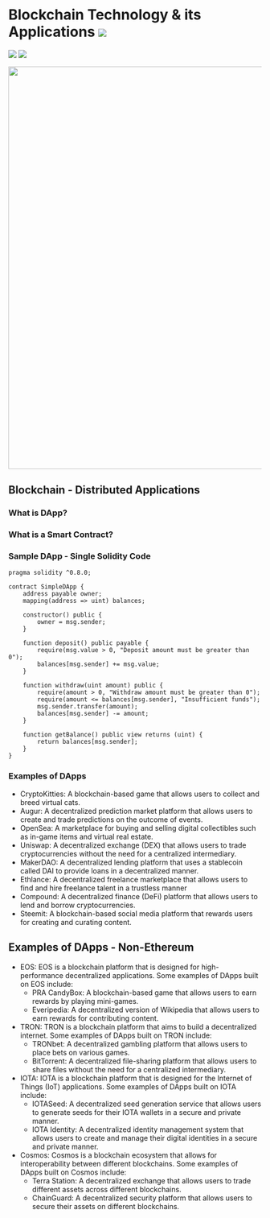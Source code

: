 # Blockchain Technology & its Applications ![](https://img.shields.io/badge/-Live-Green)
![](https://img.shields.io/badge/College-St._Joseph's_College_Of_Engineering_and_Technology-blue) ![](https://img.shields.io/badge/Location-Palai,_Kottayam,_Kerala-blue)

<p align="center">

 <img src="https://ramagururadhakrishnan.github.io/images/2023_Jan_FDP_St_Joseph_Palai_Blockchain_Applications_DApp.jpg" width="800">
</p>


## Blockchain - Distributed Applications

### What is DApp? 


### What is a Smart Contract?


### Sample DApp - Single Solidity Code

```
pragma solidity ^0.8.0;

contract SimpleDApp {
    address payable owner;
    mapping(address => uint) balances;

    constructor() public {
        owner = msg.sender;
    }

    function deposit() public payable {
        require(msg.value > 0, "Deposit amount must be greater than 0");
        balances[msg.sender] += msg.value;
    }

    function withdraw(uint amount) public {
        require(amount > 0, "Withdraw amount must be greater than 0");
        require(amount <= balances[msg.sender], "Insufficient funds");
        msg.sender.transfer(amount);
        balances[msg.sender] -= amount;
    }

    function getBalance() public view returns (uint) {
        return balances[msg.sender];
    }
}

```

### Examples of DApps 

- CryptoKitties: A blockchain-based game that allows users to collect and breed virtual cats.
- Augur: A decentralized prediction market platform that allows users to create and trade predictions on the outcome of events.
- OpenSea: A marketplace for buying and selling digital collectibles such as in-game items and virtual real estate.
- Uniswap: A decentralized exchange (DEX) that allows users to trade cryptocurrencies without the need for a centralized intermediary.
- MakerDAO: A decentralized lending platform that uses a stablecoin called DAI to provide loans in a decentralized manner.
- Ethlance: A decentralized freelance marketplace that allows users to find and hire freelance talent in a trustless manner
- Compound: A decentralized finance (DeFi) platform that allows users to lend and borrow cryptocurrencies.
- Steemit: A blockchain-based social media platform that rewards users for creating and curating content.

## Examples of DApps - Non-Ethereum

- EOS: EOS is a blockchain platform that is designed for high-performance decentralized applications. Some examples of DApps built on EOS include:
  - PRA CandyBox: A blockchain-based game that allows users to earn rewards by playing mini-games.
  - Everipedia: A decentralized version of Wikipedia that allows users to earn rewards for contributing content.
- TRON: TRON is a blockchain platform that aims to build a decentralized internet. Some examples of DApps built on TRON include:
  - TRONbet: A decentralized gambling platform that allows users to place bets on various games.
  - BitTorrent: A decentralized file-sharing platform that allows users to share files without the need for a centralized intermediary.
- IOTA: IOTA is a blockchain platform that is designed for the Internet of Things (IoT) applications. Some examples of DApps built on IOTA include:
  - IOTASeed: A decentralized seed generation service that allows users to generate seeds for their IOTA wallets in a secure and private manner.
  - IOTA Identity: A decentralized identity management system that allows users to create and manage their digital identities in a secure and private manner.
- Cosmos: Cosmos is a blockchain ecosystem that allows for interoperability between different blockchains. Some examples of DApps built on Cosmos include:
  - Terra Station: A decentralized exchange that allows users to trade different assets across different blockchains.
  - ChainGuard: A decentralized security platform that allows users to secure their assets on different blockchains.
